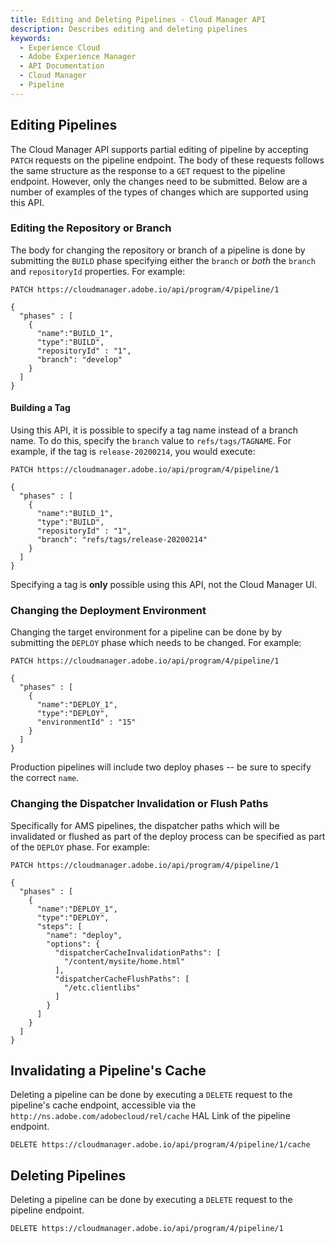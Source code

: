 ```yaml
---
title: Editing and Deleting Pipelines - Cloud Manager API
description: Describes editing and deleting pipelines
keywords:
  - Experience Cloud
  - Adobe Experience Manager
  - API Documentation
  - Cloud Manager
  - Pipeline
---
```


## Editing Pipelines

The Cloud Manager API supports partial editing of pipeline by accepting `PATCH` requests on the pipeline endpoint. The body of these requests follows the same
structure as the response to a `GET` request to the pipeline endpoint. However, only the changes need to be submitted. Below are a number of examples of the types of changes which are supported using this API.

### Editing the Repository or Branch

The body for changing the repository or branch of a pipeline is done by submitting the `BUILD` phase specifying either the `branch` or *both* the `branch` and `repositoryId` properties. For example:

```
PATCH https://cloudmanager.adobe.io/api/program/4/pipeline/1

{
  "phases" : [
    {
      "name":"BUILD_1",
      "type":"BUILD",
      "repositoryId" : "1",
      "branch": "develop"
    }
  ]
}
```

#### Building a Tag

Using this API, it is possible to specify a tag name instead of a branch name. To do this, specify the `branch` value to `refs/tags/TAGNAME`. For example, if the tag is `release-20200214`, you would execute:

```
PATCH https://cloudmanager.adobe.io/api/program/4/pipeline/1

{
  "phases" : [
    {
      "name":"BUILD_1",
      "type":"BUILD",
      "repositoryId" : "1",
      "branch": "refs/tags/release-20200214"
    }
  ]
}
```

<InlineAlert slots="text" />

Specifying a tag is **only** possible using this API, not the Cloud Manager UI.

### Changing the Deployment Environment

Changing the target environment for a pipeline can be done by by submitting the `DEPLOY` phase which needs to be changed. For example:

```
PATCH https://cloudmanager.adobe.io/api/program/4/pipeline/1

{
  "phases" : [
    {
      "name":"DEPLOY_1",
      "type":"DEPLOY",
      "environmentId" : "15"
    }
  ]
}
```

<InlineAlert slots="text" />

Production pipelines will include two deploy phases -- be sure to specify the correct `name`.

### Changing the Dispatcher Invalidation or Flush Paths

Specifically for AMS pipelines, the dispatcher paths which will be invalidated or flushed as part of the deploy process can be specified as part of the `DEPLOY` phase. For example:

```
PATCH https://cloudmanager.adobe.io/api/program/4/pipeline/1

{
  "phases" : [
    {
      "name":"DEPLOY_1",
      "type":"DEPLOY",
      "steps": [
        "name": "deploy",
        "options": {
          "dispatcherCacheInvalidationPaths": [
            "/content/mysite/home.html"
          ],
          "dispatcherCacheFlushPaths": [
            "/etc.clientlibs"
          ]
        }
      ]
    }
  ]
}
```

## Invalidating a Pipeline's Cache

Deleting a pipeline can be done by executing a `DELETE` request to the pipeline's cache endpoint, accessible via the `http://ns.adobe.com/adobecloud/rel/cache` HAL Link of the pipeline endpoint.

```
DELETE https://cloudmanager.adobe.io/api/program/4/pipeline/1/cache
```

## Deleting Pipelines

Deleting a pipeline can be done by executing a `DELETE` request to the pipeline endpoint.

```
DELETE https://cloudmanager.adobe.io/api/program/4/pipeline/1
```